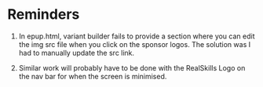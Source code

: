 # Reminders

1. In epup.html, variant builder fails to provide a section where you can edit the img src file when you click on the sponsor logos. The solution was I had to manually update the src link.

2. Similar work will probably have to be done with the RealSkills Logo on the nav bar for when the screen is minimised.


